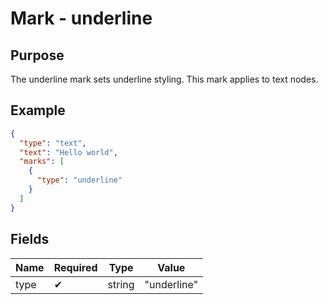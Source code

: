 # Mark - underline

## Purpose

The underline mark sets underline styling. This mark applies to text nodes.

## Example

```json
{
  "type": "text",
  "text": "Hello world",
  "marks": [
    {
      "type": "underline"
    }
  ]
}
```

## Fields

| Name | Required | Type | Value |
| --- | --- | --- | --- |
| type | ✔ | string | "underline" |
